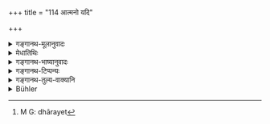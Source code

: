 +++
title = "114 आत्मनो यदि"

+++

<details><summary>गङ्गानथ-मूलानुवादः</summary>

If the cow is eating anything in his own or another’s house, field or threshing-yard,—or when her calf is drinking (her milk),—he shall not say anything.—(114)
</details>

<details><summary>मेधातिथिः</summary>

व्रीह्यादि**भक्षयन्तीं** गां न वारयेत्[^१६०] । न चान्यान् आचक्षीत निवारणार्थम् । यदि तु बध्नीयत् आशङ्क्यते बाध इति तृप्त्या तदा पूर्वोक्तकरणे न दोषः । तदनुग्रहो विधीयते । एवं **पिबन्तं** **वत्सकम्** अपि ॥ ११.११४ ॥


[^१६०]:
     M G: dhārayet
</details>

<details><summary>गङ्गानथ-भाष्यानुवादः</summary>

He shall not prevent the cow from eating anything in the shape of corns, etc.; nor shall he tell anyone else with a view to lead him to prevent her. If, however, he ties her up for fear of danger that might befall her otherwise,—or after she has become satisfied,—there is no harm; it is, on the contrary, a favour.

Similarly he shall not prevent her calf from drinking her milk.—(114)
</details>

<details><summary>गङ्गानथ-टिप्पन्यः</summary>

**(verses 11.108-116)  
**

See Explanatory notes for [Verse 11.108].
</details>

<details><summary>गङ्गानथ-तुल्य-वाक्यानि</summary>

**(verses 11.108-116)  
**

See Comparative notes for [Verse 11.108].
</details>

<details><summary>Bühler</summary>

115	Let him not say (a word), if a cow eats (anything) in his own or another's house or field or on the threshing-floor, or if a calf drinks (milk).
</details>
